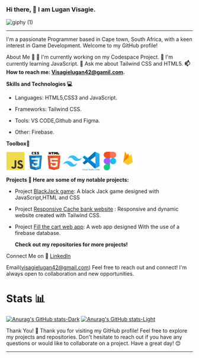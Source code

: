 ### Hi there, 👋 I am Lugan Visagie.


![giphy (1)](https://github.com/Lugan2004/Lugan2004/assets/143476723/1fd8da8c-bffb-4e3b-b8f6-c8b9fc01e713)

---
I'm a passionate Programmer based in Cape town, South Africa, with a keen interest in Game Development. Welcome to my GitHub profile!

About Me 🌟 🔭 I'm currently working on my Codespace Project. 🌱 I'm currently learning JavaScript. 💬 Ask me about Tailwind CSS and HTML5.
**📫 How to reach me: Visagielugan42@gamil.com.**

**Skills and Technologies 💻**
- Languages: HTML5,CSS3 and JavaScript.
  
- Frameworks: Tailwind CSS.
- Tools: VS CODE,Github and Figma.
- Other: Firebase.
  
**Toolbox🧰**

<img src="https://github.com/devicons/devicon/blob/master/icons/javascript/javascript-original.svg" alt="JavaScript Logo" width="50" height="50"> <img src="https://github.com/devicons/devicon/blob/master/icons/css3/css3-original-wordmark.svg" alt="CSS Logo" width="50" height="50"><img src="https://github.com/devicons/devicon/blob/master/icons/html5/html5-original-wordmark.svg" alt="HTML Logo" width="50" height="50"><img src="https://github.com/devicons/devicon/blob/master/icons/tailwindcss/tailwindcss-original.svg" alt="Tailwind Logo" width="50" height="50"><img src="https://github.com/devicons/devicon/blob/master/icons/vscode/vscode-original-wordmark.svg" alt="VSCODE Logo" width="50" height="50"><img src="https://github.com/devicons/devicon/blob/master/icons/figma/figma-original.svg" alt="Figma Logo" width="50" height="50"><img src="https://github.com/devicons/devicon/blob/master/icons/firebase/firebase-original-wordmark.svg" alt="Firebase log" width="50" height="50">










 **Projects 🚀 Here are some of my notable projects:**

- Project [BlackJack game](https://github.com/Lugan2004/Black-jack-app): A black Jack game designed with JavaScript,HTML and CSS 
- Project [Responsive Cache bank website](https://github.com/Lugan2004/LUGVIS340_WFC2401_LuganVisagie_GroupA_SDF11) : Responsive and dynamic website created with Tailwind CSS.
- Project [Fill the cart web app](https://add-to-cart-lugan-visagie.netlify.app/): A web app designed With the use of a firebase database.
  
   **Check out my repositories for more projects!**

Connect Me on 📱 [LinkedIn](lugan-visagie-ab3794268)

Email(visagielugan42@gmail.com) Feel free to reach out and connect! I'm always open to collaboration and new opportunities.

# Stats 📊


[![Anurag's GitHub stats-Dark](https://github-readme-stats.vercel.app/api?username=Lugan2004&show_icons=true&theme=radical#gh-dark-mode-only)](https://github.com/anuraghazra/github-readme-stats#gh-dark-mode-only)
[![Anurag's GitHub stats-Light](https://github-readme-stats.vercel.app/api?username=Lugan2004&show_icons=true&theme=default#gh-light-mode-only)](https://github.com/anuraghazra/github-readme-stats#gh-light-mode-only)

Thank You! 🙏 Thank you for visiting my GitHub profile! Feel free to explore my projects and repositories. Don't hesitate to reach out if you have any questions or would like to collaborate on a project. Have a great day! 😊

---

<!--
**Lugan2004/Lugan2004** is a ✨ _special_ ✨ repository because its `README.md` (this file) appears on your GitHub profile.

Here are some ideas to get you started:

- 🔭 I’m currently working on ...
- 🌱 I’m currently learning ...
- 👯 I’m looking to collaborate on ...
- 🤔 I’m looking for help with ...
- 💬 Ask me about ...
- 📫 How to reach me: ...
- 😄 Pronouns: ...
- ⚡ Fun fact: ...
-->
